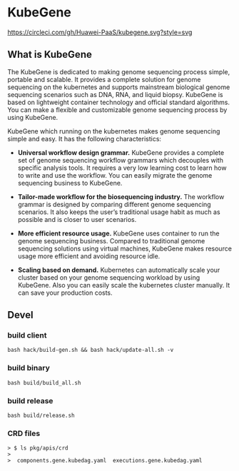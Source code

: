 # KubeGene
https://circleci.com/gh/Huawei-PaaS/kubegene.svg?style=svg

## What is KubeGene
The KubeGene is dedicated to making genome sequencing process simple, portable and scalable. It provides a complete solution for genome sequencing on the kubernetes and supports mainstream biological genome sequencing scenarios such as DNA, RNA, and liquid biopsy. KubeGene is based on lightweight container technology and official standard algorithms. You can make a flexible and customizable genome sequencing process by using KubeGene.

KubeGene which running on the kubernetes makes genome sequencing simple and easy. It has the following characteristics:

+ **Universal workflow design grammar.** KubeGene provides a complete set of genome sequencing workflow grammars which decouples with specific analysis tools. It requires a very low learning cost to learn how to write and use the workflow. You can easily migrate the genome sequencing business to KubeGene.

+ **Tailor-made workflow for the biosequencing industry.** The workflow grammar is designed by comparing different genome sequencing scenarios. It also keeps the user’s traditional usage habit as much as possible and is closer to user scenarios.

+ **More efficient resource usage.** KubeGene uses container to run the genome sequencing business. Compared to traditional genome sequencing solutions using virtual machines, KubeGene makes resource usage more efficient and avoiding resource idle.

+ **Scaling based on demand.** Kubernetes can automatically scale your cluster based on your genome sequencing workload by using KubeGene. Also you can easily scale the kubernetes cluster manually. It can save your production costs. 


## Devel

### build client
```
bash hack/build-gen.sh && bash hack/update-all.sh -v
```
### build binary
```
bash build/build_all.sh 
```
### build release
```
bash build/release.sh
```
### CRD files
```
> $ ls pkg/apis/crd
>
>  components.gene.kubedag.yaml  executions.gene.kubedag.yaml
```
